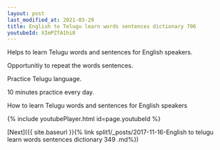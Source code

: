 ```yaml
---
layout: post
last_modified_at: 2021-03-29
title: English to Telugu learn words sentences dictionary 706 
youtubeId: XImPZfA1hi8
---
```

 
 
Helps to learn Telugu words and sentences for English speakers.

Opportunitiy to repeat the words sentences. 

Practice Telugu language. 
 
10 minutes practice every day. 
 
How to learn Telugu words and sentences for English speakers 
 
{% include youtubePlayer.html id=page.youtubeId %}
 
 
[Next]({{ site.baseurl }}{% link  split1/_posts/2017-11-16-English to telugu learn words sentences dictionary 349 .md%})
 
